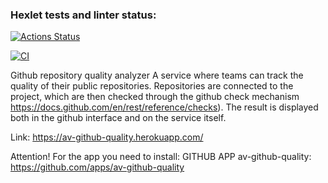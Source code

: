 ### Hexlet tests and linter status:
[![Actions Status](https://github.com/MehPNZ/rails-project-lvl4/workflows/hexlet-check/badge.svg)](https://github.com/MehPNZ/rails-project-lvl4/actions)

[![CI](https://github.com/MehPNZ/rails-project-lvl3/actions/workflows/makefile.yml/badge.svg)](https://github.com/MehPNZ/rails-project-lvl3/actions/workflows/makefile.yml)

Github repository quality analyzer
A service where teams can track the quality of their public repositories. Repositories are connected to the project, which are then checked through the github check mechanism https://docs.github.com/en/rest/reference/checks). The result is displayed both in the github interface and on the service itself.

Link:
https://av-github-quality.herokuapp.com/

Attention! For the app you need to install:
GITHUB APP av-github-quality: https://github.com/apps/av-github-quality